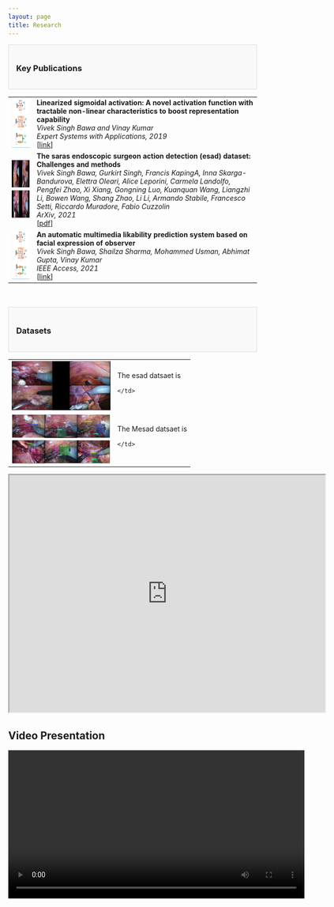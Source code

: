 ```yaml
---
layout: page
title: Research
---
```


<div style="border: 1px solid #ddd; background-color: #f9f9f9; padding: 15px; margin-bottom: 15px;">
    <h3>Key Publications</h3>
</div>


<table border="0" rules=none cellspacing="0" cellpadding="0">
 <tr rules=none>
<td>
 <img width="200" height="100" src="/assets/img/paper/facial.png">
</td>
<td>
<b> Linearized sigmoidal activation: A novel activation function with tractable non-linear characteristics to boost representation capability</b> <br>
 <i>  Vivek Singh Bawa and Vinay Kumar </i> <br>
 <i> Expert Systems with Applications, 2019 </i> <br>
 [<a href="https://www.sciencedirect.com/science/article/pii/S0957417418307619">link</a>] 
 </td>
</tr>

<tr rules=none>
<td>
 <img width="200" height="120" src="/assets/img/paper/esad.png">
</td>
<td>
<b> The saras endoscopic surgeon action detection (esad) dataset: Challenges and methods</b> <br>
 <i> Vivek Singh Bawa, Gurkirt Singh, Francis KapingA, Inna Skarga-Bandurova, Elettra Oleari, Alice Leporini, Carmela Landolfo, Pengfei Zhao, Xi Xiang, Gongning Luo, Kuanquan Wang, Liangzhi Li, Bowen Wang, Shang Zhao, Li Li, Armando Stabile, Francesco Setti, Riccardo Muradore, Fabio Cuzzolin</i> <br>
  <i> ArXiv, 2021 </i> <br>
   [<a href="https://arxiv.org/pdf/2104.03178">pdf</a>] 
 </td>
</tr>

 <tr rules=none>
<td>
 <img width="200" height="100" src="/assets/img/paper/facial.png">
</td>
<td>
<b>An automatic multimedia likability prediction system based on facial expression of observer</b> <br>
 <i>Vivek Singh Bawa, Shailza Sharma, Mohammed Usman, Abhimat Gupta, Vinay Kumar</i> <br>
 <i>IEEE Access, 2021 </i> <br>
 [<a href="https://ieeexplore.ieee.org/abstract/document/9504548">link</a>] 
 </td>
</tr>
 
</table>

<br>
<br>



<div style="border: 1px solid #ddd; background-color: #f9f9f9; padding: 15px; margin-bottom: 15px;">
    <h3>Datasets</h3>
</div>




<table border="0" rules=none cellspacing="0" cellpadding="0">

<tr rules=none>
    <td>
        <img width="200" height="100" src="/assets/img/paper/esad_dataset.png">
    </td>
    <td>
    The esad datsaet is 

    </td>
</tr>

<tr rules=none>
    <td>
        <img width="200" height="100" src="/assets/img/paper/mesad_dataset.png">
    </td>
    <td>
    The Mesad datsaet is 

    </td>
</tr>
 
</table>



<iframe src="https://drive.google.com/file/d/1Ey32z2bgyEDJ0YEFsLnscKr91nQE6dvB/preview" width="640" height="480" allow="autoplay"></iframe>

## Video Presentation
<video width="600" controls>
  <source src="https://drive.google.com/file/d/1Ey32z2bgyEDJ0YEFsLnscKr91nQE6dvB/view?usp=sharing" type="video/mp4">
  Your browser does not support the video tag.
</video>
